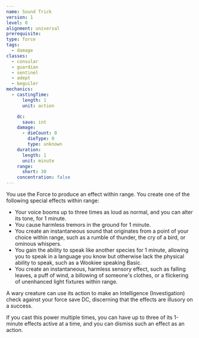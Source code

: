 ```yaml
---
name: Sound Trick
version: 1
level: 0
alignment: universal
prerequisite: 
type: force
tags:
  - damage
classes:
  - consular
  - guardian
  - sentinel
  - adept
  - beguiler
mechanics:
  - castingTime:
      length: 1
      unit: action

    dc:
      save: int
    damage:
      - dieCount: 0
        dieType: 0
        type: unknown
    duration:
      length: 1
      unit: minute
    range:
      short: 30
    concentration: false
---
```

You use the Force to produce an effect within range. You create one of the following special effects within range:
- Your voice booms up to three times as loud as normal, and you can alter its tone, for 1 minute.
- You cause harmless tremors in the ground for 1 minute.
- You create an instantaneous sound that originates from a point of your choice within range, such as a rumble of thunder, the cry of a bird, or ominous whispers.
- You gain the ability to speak like another species for 1 minute, allowing you to speak in a language you know but otherwise lack the physical ability to speak, such as a Wookiee speaking Basic.
- You create an instantaneous, harmless sensory effect, such as falling leaves, a puff of wind, a billowing of someone's clothes, or a flickering of unenhanced light fixtures within range.

A wary creature can use its action to make an Intelligence (Investigation) check against your force save DC, discerning that the effects are illusory on a success.

If you cast this power multiple times, you can have up to three of its 1-minute effects active at a time, and you can dismiss such an effect as an action.
    